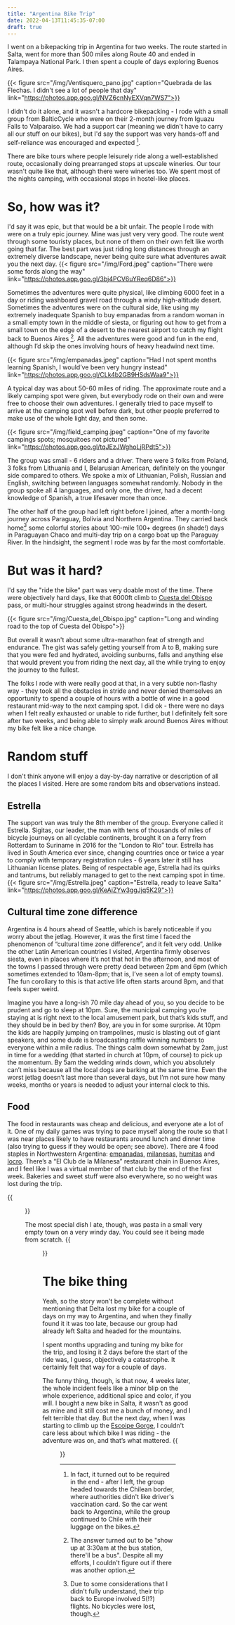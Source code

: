 ```yaml
---
title: "Argentina Bike Trip"
date: 2022-04-13T11:45:35-07:00
draft: true
---
```


I went on a bikepacking trip in Argentina for two weeks. The route started in Salta, went for more than 500 miles along Route 40 and ended in Talampaya National Park. I then spent a couple of days exploring Buenos Aires. <!--more-->

{{< figure src="/img/Ventisquero_pano.jpg" caption="Quebrada de las Flechas. I didn't see a lot of people that day" link="https://photos.app.goo.gl/NVZ6cnNyEXVqn7WS7">}}

I didn't do it alone, and it wasn't a hardcore bikepacking - I rode with a small group from BalticCycle who were on their 2-month journey from Iguazu Falls to Valparaiso. We had a support car (meaning we didn't have to carry all our stuff on our bikes), but I'd say the support was very hands-off and self-reliance was encouraged and expected [^1].

There are bike tours where people leisurely ride along a well-established route, occasionally doing prearranged stops at upscale wineries. Our tour wasn't quite like that, although there were wineries too. We spent most of the nights camping, with occasional stops in hostel-like places.

[^1]: In fact, it turned out to be required in the end - after I left, the group headed towards the Chilean border, where authorities didn't like driver's vaccination card. So the car went back to Argentina, while the group continued to Chile with their luggage on the bikes.

# So, how was it?
I'd say it was epic, but that would be a bit unfair. The people I rode with were on a truly epic journey. Mine was just very very good.
The route went through some touristy places, but none of them on their own felt like worth going that far. The best part was just riding long distances through an extremely diverse landscape, never being quite sure what adventures await you the next day.
 {{< figure src="/img/Ford.jpeg" caption="There were some fords along the way" link="https://photos.app.goo.gl/3bj4PCV6uYReq6D86">}}

Sometimes the adventures were quite physical, like climbing 6000 feet in a day or riding washboard gravel road through a windy high-altitude desert. Sometimes the adventures were on the cultural side, like using my extremely inadequate Spanish to buy empanadas from a random woman in a small empty town in the middle of siesta, or figuring out how to get from a small town on the edge of a desert to the nearest airport to catch my flight back to Buenos Aires [^2]. All the adventures were good and fun in the end, although I’d skip the ones involving hours of heavy headwind next time.

{{< figure src="/img/empanadas.jpeg" caption="Had I not spent months learning Spanish, I would’ve been very hungry instead" link="https://photos.app.goo.gl/CLk4b2GB9HSdsWaa9">}}

A typical day was about 50-60 miles of riding. The approximate route and a likely camping spot were given, but everybody rode on their own and were free to choose their own adventures. I generally tried to pace myself to arrive at the camping spot well before dark, but other people preferred to make use of the whole light day, and then some.

{{< figure src="/img/field_camping.jpeg" caption="One of my favorite campings spots; mosquitoes not pictured" link="https://photos.app.goo.gl/tqJEzJWghoLjRPdt5">}}

The group was small - 6 riders and a driver. There were 3 folks from Poland, 3 folks from Lithuania and I, Belarusian American, definitely on the younger side compared to others. We spoke a mix of Lithuanian, Polish, Russian and English, switching between languages somewhat randomly. Nobody in the group spoke all 4 languages, and only one, the driver, had a decent knowledge of Spanish, a true lifesaver more than once.

The other half of the group had left right before I joined, after a month-long journey across Paraguay, Bolivia and Northern Argentina. They carried back home[^3] some colorful stories about 100-mile 100+ degrees (in shade!) days in Paraguayan Chaco and multi-day trip on a cargo boat up the Paraguay River. In the hindsight, the segment I rode was by far the most comfortable.

[^2]: The answer turned out to be "show up at 3:30am at the bus station, there'll be a bus". Despite all my efforts, I couldn't figure out if there was another option.

[^3]: Due to some considerations that I didn't fully understand, their trip back to Europe involved 5(!?) flights. No bicycles were lost, though.

# But was it hard?
I'd say the "ride the bike" part was very doable most of the time. There were objectively hard days, like that 6000ft climb to [Cuesta del Obispo](https://es.wikipedia.org/wiki/Cuesta_del_Obispo) pass, or multi-hour struggles against strong headwinds in the desert.

{{< figure src="/img/Cuesta_del_Obispo.jpg" caption="Long and winding road to the top of Cuesta del Obispo">}}

But overall it wasn't about some ultra-marathon feat of strength and endurance. The gist was safely getting yourself from A to B, making sure that you were fed and hydrated, avoiding sunburns, falls and anything else that would prevent you from riding the next day, all the while trying to enjoy the journey to the fullest.

The folks I rode with were really good at that, in a very subtle non-flashy way - they took all the obstacles in stride and never denied themselves an opportunity to spend a couple of hours with a bottle of wine in a good restaurant mid-way to the next camping spot. I did ok - there were no days when I felt really exhausted or unable to ride further, but I definitely felt sore after two weeks, and being able to simply walk around Buenos Aires without my bike felt like a nice change.

# Random stuff
I don't think anyone will enjoy a day-by-day narrative or description of all the places I visited. Here are some random bits and observations instead.

## Estrella
The support van was truly the 8th member of the group. Everyone called it Estrella. Sigitas, our leader, the man with tens of thousands of miles of bicycle journeys on all cyclable continents, brought it on a ferry from Rotterdam to Suriname in 2016 for the “London to Rio” tour. Estrella has lived in South America ever since, changing countries once or twice a year to comply with temporary registration rules - 6 years later it still has Lithuanian license plates. Being of respectable age, Estrella had its quirks and tantrums, but reliably managed to get to the next camping spot in time.
{{< figure src="/img/Estrella.jpeg" caption="Estrella, ready to leave Salta" link="https://photos.app.goo.gl/KeAiZYw3ggJjq5K29">}}


## Cultural time zone difference
Argentina is 4 hours ahead of Seattle, which is barely noticeable if you worry about the jetlag. However, it was the first time I faced the phenomenon of “cultural time zone difference”, and it felt very odd. Unlike the other Latin American countries I visited, Argentina firmly observes siesta, even in places where it’s not that hot in the afternoon, and most of the towns I passed through were pretty dead between 2pm and 6pm (which sometimes extended to 10am-8pm; that is, I’ve seen a lot of empty towns). The fun corollary to this is that active life often starts around 8pm, and that feels super weird.

Imagine you have a long-ish 70 mile day ahead of you, so you decide to be prudent and go to sleep at 10pm. Sure, the municipal camping you’re staying at is right next to the local amusement park, but that’s kids stuff, and they should be in bed by then? Boy, are you in for some surprise. At 10pm the kids are happily jumping on trampolines, music is blasting out of giant speakers, and some dude is broadcasting raffle winning numbers to everyone within a mile radius. The things calm down somewhat by 2am, just in time for a wedding (that started in church at 10pm, of course) to pick up the momentum. By 5am the wedding winds down, which you absolutely can’t miss because all the local dogs are barking at the same time. Even the worst jetlag doesn’t last more than several days, but I’m not sure how many weeks, months or years is needed to adjust your internal clock to this.

## Food
The food in restaurants was cheap and delicious, and everyone ate a lot of it. One of my daily games was trying to pace myself along the route so that I was near places likely to have restaurants around lunch and dinner time (also trying to guess if they would be open; see above).  There are 4 food staples in Northwestern Argentina: [empanadas](https://en.wikipedia.org/wiki/Empanada#Argentina), [milanesas](https://en.wikipedia.org/wiki/Milanesa), [humitas](https://en.wikipedia.org/wiki/Humita) and [locro](https://en.wikipedia.org/wiki/Locro). There’s a “El Club de la Milanesa” restaurant chain in Buenos Aires, and I feel like I was a virtual member of that club by the end of the first week. Bakeries and sweet stuff were also everywhere, so no weight was lost during the trip.

{{<figure src="/img/Bakery.jpg" caption="A bakery in Chicoana. Some tough choices had to be made there." link="https://photos.app.goo.gl/if8LrrbBF7mn6p9r7">}}

The most special dish I ate, though, was pasta in a small very empty town on a very windy day. You could see it being made from scratch.
 {{<figure src="/img/Pasta_chef.jpeg" caption="Chef Adrian" link="https://photos.app.goo.gl/HPWkN9imobAMUtRR6">}}

# The bike thing
Yeah, so the story won't be complete without mentioning that Delta lost my bike for a couple of days on my way to Argentina, and when they finally found it it was too late, because our group had already left Salta and headed for the mountains.

I spent months upgrading and tuning my bike for the trip, and losing it 2 days before the start of the ride was, I guess, objectively a catastrophe. It certainly felt that way for a couple of days.

The funny thing, though, is that now, 4 weeks later, the whole incident feels like a minor blip on the whole experience, additional spice and color, if you will. I bought a new bike in Salta, it wasn't as good as mine and it still cost me a bunch of money, and I felt terrible that day. But the next day, when I was starting to climb up the [Escoipe Gorge](https://www.saltaturismo.com/turismo-aventura/quebrada-de-escoipe.html), I couldn't care less about which bike I was riding - the adventure was on, and that’s what mattered.
{{<figure src="/img/Bike.jpeg" caption="My bike for two weeks" link="https://photos.app.goo.gl/WJTgKQiJAfpEMXkY6">}}
